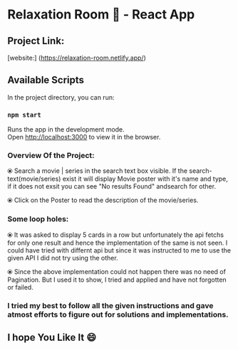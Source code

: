 # Relaxation Room 🎥 -  React App

## Project Link: 
[website:] (https://relaxation-room.netlify.app/)

## Available Scripts

In the project directory, you can run:

### `npm start`
Runs the app in the development mode.\
Open [http://localhost:3000](http://localhost:3000) to view it in the browser.


### Overview Of the Project:
⦿ Search a movie | series in the search text box visible. If the search-text(movie/series) exist it will display Movie poster with it's name and type, if it does not exsit you can see "No results Found" andsearch for other.

⦿ Click on the Poster to read the description of the movie/series. 

### Some loop holes:
⦿ It was asked to display 5 cards in a row but unfortunately the api fetchs for only one result and hence the implementation of the same is not seen. I could have tried with differnt api but since it was instructed to me to use the given API I did not try using the other.

⦿ Since the above implementation could not happen there was no need of Pagination. But I used it to show, I tried and applied and have not forgotten or failed.

### I tried my best to follow all the given instructions and gave atmost efforts to figure out for solutions and implementations. 
## I hope You Like It 😄
